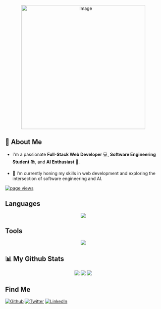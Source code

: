 <div align="center">
    <img src="https://github.com/user-attachments/assets/9d15f45d-b162-4619-a2d0-d3678bf2d379" width="400" alt="Image">
</div>

## 👋 About Me

- I'm a passionate **Full-Stack Web Developer** 💻, **Software Engineering Student** 📚, and **AI Enthusiast** 🤖.
  
- 🔭 I’m currently honing my skills in web development and exploring the intersection of software engineering and AI.  

<a href="https://github.com/Kohl-codes">
    <img src="https://komarev.com/ghpvc/?username=kohl-codes" alt="page views" />
</a>

## Languages  

<p align="center">
  <a href="https://skillicons.dev">
    <!-- Languages -->
    <img src="https://skillicons.dev/icons?i=html,css,js,bootstrap,react,vite,java,spring,php,mysql,jquery,nodejs,tailwind"/>
  </a>
</p>

## Tools 

<p align="center">
  <a href="https://skillicons.dev">
    <!-- Languages -->
    <img src="https://skillicons.dev/icons?i=eclipse,azure,github,git,figma,docker,discord,codepen,postman,vscode,windows"/>
  </a>
</p>

## 📊 My Github Stats
<div align="center">
    
<!-- GitHub Streak Stats -->
<img src="https://github-readme-streak-stats.herokuapp.com/?user=Kohl-codes&theme=react&hide_border=true&background=0D1117"/>

<!-- GitHub Stats -->
<img src="https://github-readme-stats.vercel.app/api?username=Kohl-codes&show_icons=true&count_private=true&theme=react&hide_border=true&bg_color=0D1117"/>

<!-- Top Languages -->
<img src="https://github-readme-stats.vercel.app/api/top-langs/?username=Kohl-codes&langs_count=8&count_private=true&layout=compact&theme=react&hide_border=true&bg_color=0D1117"/>

</div>

## Find Me

<p>
    <a href="https://github.com/Kohl-codes" target="_blank"><img alt="Github" src="https://img.shields.io/badge/GitHub-%2312100E.svg?&style=for-the-badge&logo=Github&logoColor=white" /></a>
    <a href="https://twitter.com/NicholeOrador" target="_blank"><img alt="Twitter" src="https://img.shields.io/badge/twitter-%231DA1F2.svg?&style=for-the-badge&logo=twitter&logoColor=white" /></a> 
    <a href="https://www.linkedin.com/in/nichole-kaye-neo-orador" target="_blank"><img alt="LinkedIn" src="https://img.shields.io/badge/linkedin-%230077B5.svg?&style=for-the-badge&logo=linkedin&logoColor=white" /></a> 

</p>

